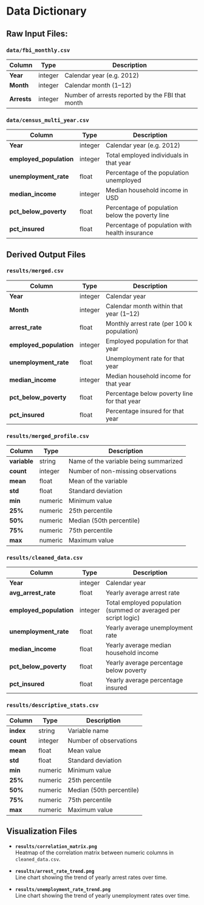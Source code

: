 # Data Dictionary

## Raw Input Files:

### `data/fbi_monthly.csv`
| Column   | Type    | Description                                        |
| -------- | ------- | ---------------------------------------------------|
| **Year**   | integer | Calendar year (e.g. 2012)                        |
| **Month**  | integer | Calendar month (1–12)                            |
| **Arrests**| integer | Number of arrests reported by the FBI that month |

### `data/census_multi_year.csv`
| Column                 | Type    | Description                                            |
| ---------------------- | ------- | ------------------------------------------------------ |
| **Year**               | integer | Calendar year (e.g. 2012)                              |
| **employed_population**| integer | Total employed individuals in that year                |
| **unemployment_rate**  | float   | Percentage of the population unemployed                |
| **median_income**      | integer | Median household income in USD                         |
| **pct_below_poverty**  | float   | Percentage of population below the poverty line        |
| **pct_insured**        | float   | Percentage of population with health insurance         |

## Derived Output Files

### `results/merged.csv`
| Column                 | Type    | Description                                                        |
| ---------------------- | ------- | ------------------------------------------------------------------ |
| **Year**               | integer | Calendar year                                                      |
| **Month**              | integer | Calendar month within that year (1–12)                             |
| **arrest_rate**        | float   | Monthly arrest rate (per 100 k population)                         |
| **employed_population**| integer | Employed population for that year                                  |
| **unemployment_rate**  | float   | Unemployment rate for that year                                    |
| **median_income**      | integer | Median household income for that year                              |
| **pct_below_poverty**  | float   | Percentage below poverty line for that year                        |
| **pct_insured**        | float   | Percentage insured for that year                                   |

### `results/merged_profile.csv`
| Column   | Type    | Description                                |
| -------- | ------- | ------------------------------------------ |
| **variable** | string  | Name of the variable being summarized  |
| **count**    | integer | Number of non-missing observations     |
| **mean**     | float   | Mean of the variable                   |
| **std**      | float   | Standard deviation                     |
| **min**      | numeric | Minimum value                          |
| **25%**      | numeric | 25th percentile                        |
| **50%**      | numeric | Median (50th percentile)               |
| **75%**      | numeric | 75th percentile                        |
| **max**      | numeric | Maximum value                          |

### `results/cleaned_data.csv`
| Column                 | Type    | Description                                                       |
| ---------------------- | ------- | ----------------------------------------------------------------- |
| **Year**               | integer | Calendar year                                                     |
| **avg_arrest_rate**    | float   | Yearly average arrest rate                                        |
| **employed_population**| integer | Total employed population (summed or averaged per script logic)   |
| **unemployment_rate**  | float   | Yearly average unemployment rate                                  |
| **median_income**      | float   | Yearly average median household income                            |
| **pct_below_poverty**  | float   | Yearly average percentage below poverty                           |
| **pct_insured**        | float   | Yearly average percentage insured                                 |

### `results/descriptive_stats.csv`
| Column | Type    | Description                               |
| ------ | ------- | ----------------------------------------- |
| **index** | string  | Variable name                          |
| **count** | integer | Number of observations                 |
| **mean**  | float   | Mean value                             |
| **std**   | float   | Standard deviation                     |
| **min**   | numeric | Minimum value                          |
| **25%**   | numeric | 25th percentile                        |
| **50%**   | numeric | Median (50th percentile)               |
| **75%**   | numeric | 75th percentile                        |
| **max**   | numeric | Maximum value                          |

## Visualization Files

- **`results/correlation_matrix.png`**  
  Heatmap of the correlation matrix between numeric columns in `cleaned_data.csv`.

- **`results/arrest_rate_trend.png`**  
  Line chart showing the trend of yearly arrest rates over time.

- **`results/unemployment_rate_trend.png`**  
  Line chart showing the trend of yearly unemployment rates over time.